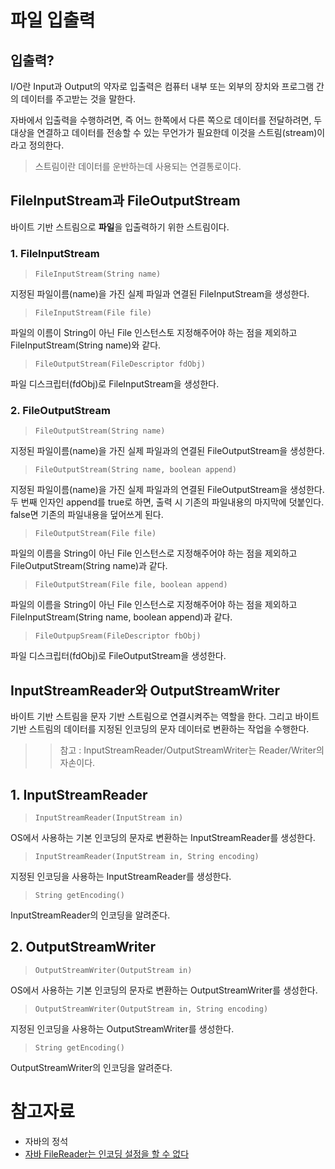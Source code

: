 # 파일 입출력

## 입출력?
I/O란 Input과 Output의 약자로 입출력은 컴퓨터 내부 또는 외부의 장치와 프로그램 간의 데이터를 주고받는 것을 말한다.

자바에서 입출력을 수행하려면, 즉 어느 한쪽에서 다른 쪽으로 데이터를 전달하려면, 두 대상을 연결하고 데이터를 전송할 수 있는 무언가가 필요한데 이것을 스트림(stream)이라고 정의한다. 

> 스트림이란 데이터를 운반하는데 사용되는 연결통로이다.


## FileInputStream과 FileOutputStream
바이트 기반 스트림으로 **파일**을 입출력하기 위한 스트림이다.

### 1. FileInputStream
> `FileInputStream(String name)` 

지정된 파일이름(name)을 가진 실제 파일과 연결된 FileInputStream을 생성한다.

> `FileInputStream(File file)` 

파일의 이름이 String이 아닌 File 인스턴스토 지정해주어야 하는 점을 제외하고 FileInputStream(String name)와 같다.

> `FileOutputStream(FileDescriptor fdObj)` 

파일 디스크립터(fdObj)로 FileInputStream을 생성한다.

### 2. FileOutputStream
> `FileOutputStream(String name)`

지정된 파일이름(name)을 가진 실제 파일과의 연결된 FileOutputStream을 생성한다.

> `FileOutputStream(String name, boolean append)`

지정된 파일이름(name)을 가진 실제 파일과의 연결된 FileOutputStream을 생성한다. 두 번째 인자인 append를 true로 하면, 출력 시 기존의 파일내용의 마지막에 덧붙인다. false면 기존의 파일내용을 덮어쓰게 된다.

> `FileOutputStream(File file)`

파일의 이름을 String이 아닌 File 인스턴스로 지정해주어야 하는 점을 제외하고 FileOutputStream(String name)과 같다.

> `FileOutputStream(File file, boolean append)`

파일의 이름을 String이 아닌 File 인스턴스로 지정해주어야 하는 점을 제외하고 FileInputStream(String name, boolean append)과 같다.

> `FileOutpupSream(FileDescriptor fbObj)`

파일 디스크립터(fdObj)로 FileOutputStream을 생성한다.

## InputStreamReader와 OutputStreamWriter
바이트 기반 스트림을 문자 기반 스트림으로 연결시켜주는 역할을 한다. 그리고 바이트 기반 스트림의 데이터를 지정된 인코딩의 문자 데이터로 변환하는 작업을 수행한다.

>>참고 : InputStreamReader/OutputStreamWriter는 Reader/Writer의 자손이다.

## 1. InputStreamReader
> `InputStreamReader(InputStream in)`

OS에서 사용하는 기본 인코딩의 문자로 변환하는 InputStreamReader를 생성한다.

> `InputStreamReader(InputStream in, String encoding)`

지정된 인코딩을 사용하는 InputStreamReader를 생성한다.

> `String getEncoding()`

InputStreamReader의 인코딩을 알려준다.

## 2. OutputStreamWriter
> `OutputStreamWriter(OutputStream in)`

OS에서 사용하는 기본 인코딩의 문자로 변환하는 OutputStreamWriter를 생성한다.

> `OutputStreamWriter(OutputStream in, String encoding)`

지정된 인코딩을 사용하는 OutputStreamWriter를 생성한다.

> `String getEncoding()`

OutputStreamWriter의 인코딩을 알려준다.

# 참고자료
- 자바의 정석
- [자바 FileReader는 인코딩 설정을 할 수 없다](https://mytory.net/archives/307)